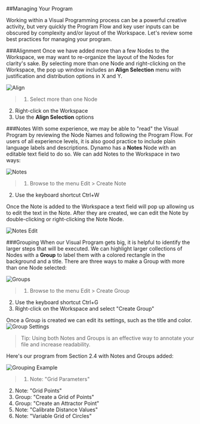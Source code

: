 ##Managing Your Program

Working within a Visual Programming process can be a powerful creative activity, but very quickly the Program Flow and key user inputs can be obscured by complexity and/or layout of the Workspace. Let's review some best practices for managing your program.

###Alignment
Once we have added more than a few Nodes to the Workspace, we may want to re-organize the layout of the Nodes for clarity's sake. By selecting more than one Node and right-clicking on the Workspace, the pop up window includes an **Align Selection** menu with justification and distribution options in X and Y.

![Align](images/3-4/00-Align.jpg)
> 1. Select more than one Node
2. Right-click on the Workspace
3. Use the **Align Selection** options

###Notes
With some experience, we may be able to "read" the Visual Program by reviewing the Node Names and following the Program Flow. For users of all experience levels, it is also good practice to include plain language labels and descriptions. Dynamo has a **Notes** Node with an editable text field to do so. We can add Notes to the Workspace in two ways:

![Notes](images/3-4/01-Notes01.jpg)
> 1. Browse to the menu Edit > Create Note
2. Use the keyboard shortcut Ctrl+W

Once the Note is added to the Workspace a text field will pop up allowing us to edit the text in the Note. After they are created, we can edit the Note by double-clicking or right-clicking the Note Node.

![Notes Edit](images/3-4/02-Notes02.jpg)

###Grouping
When our Visual Program gets big, it is helpful to identify the larger steps that will be executed. We can highlight larger collections of Nodes with a **Group** to label them with a colored rectangle in the background and a title. There are three ways to make a Group with more than one Node selected:

![Groups](images/3-4/04-Groups01.jpg)
> 1. Browse to the menu Edit > Create Group
2. Use the keyboard shortcut Ctrl+G
3. Right-click on the Workspace and select "Create Group"

Once a Group is created we can edit its settings, such as the title and color.
![Group Settings](images/3-4/05-Groups02.jpg)

> Tip: Using both Notes and Groups is an effective way to annotate your file and increase readability.

Here's our program from Section 2.4 with Notes and Groups added:

![Grouping Example](images/3-4/03-Groups00.jpg)

> 1. Note: "Grid Parameters"
2. Note: "Grid Points"
3. Group: "Create a Grid of Points"
4. Group: "Create an Attractor Point"
5. Note: "Calibrate Distance Values"
6. Note: "Variable Grid of Circles"
